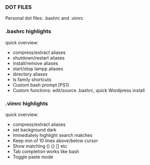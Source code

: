 ### DOT FILES

Personal dot files:  .bashrc and .vimrc
### .bashrc highlights
quick overview:

* compress/extract  aliases
* shutdown/restart aliases
* install/remove aliases
* start/stop lampp aliases
* directory aliases
* ls family shortcuts
* Custom bash prompt [PS1]
* Custom functions: edit/source .bashrc, quick Wordpress install

### .vimrc highlights
quick overview:
* compress/extract  aliases
* set background dark
* Immediately highlight search matches
* Keep min of 10 lines above/below cursor
* Show matching () {} [] etc
* Tab completion works like bash
* Toggle paste mode

